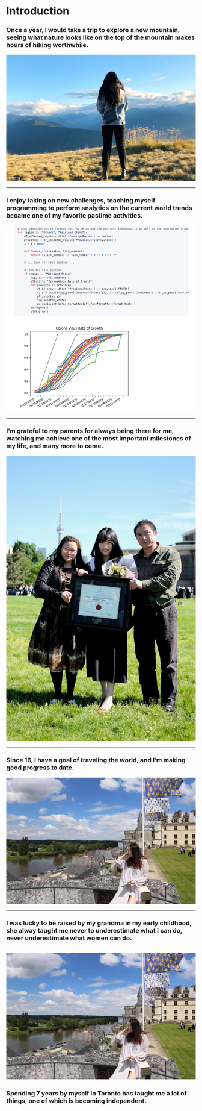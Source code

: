 # Introduction

### Once a year, I would take a trip to explore a new mountain, seeing what nature looks like on the top of the mountain makes hours of hiking worthwhile.
![](imgs/1.JPG)

---

### I enjoy taking on new challenges, teaching myself programming to perform analytics on the current world trends became one of my favorite pastime activities.
![](imgs/2.png)

---

### I’m grateful to my parents for always being there for me, watching me achieve one of the most important milestones of my life, and many more to come.
![](imgs/3.jpg)

---

### Since 16, I have a goal of traveling the world, and I’m making good progress to date.
![](imgs/4.JPG)

---

### I was lucky to be raised by my grandma in my early childhood, she alway taught me never to underestimate what I can do, never underestimate what women can do.
![](imgs/4.JPG)
---

### Spending 7 years by myself in Toronto has taught me a lot of things, one of which is becoming independent.
<!--stackedit_data:
eyJoaXN0b3J5IjpbLTEwNzI4MjYzMDAsOTgxNDYxMzQ4LC0xOT
Q2NzE3NTQ1LC0xMjk0MTY1Nzk1XX0=
-->